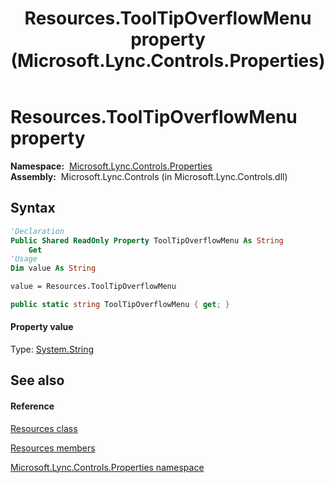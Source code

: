 ﻿---
title: Resources.ToolTipOverflowMenu property  (Microsoft.Lync.Controls.Properties)
TOCTitle: 'ToolTipOverflowMenu property '
ms:assetid: P:Microsoft.Lync.Controls.Properties.Resources.ToolTipOverflowMenu_DI_3_UC_OCS14MrefLyncWPF
ms:mtpsurl: https://msdn.microsoft.com/en-us/library/microsoft.lync.controls.properties.resources.tooltipoverflowmenu_di_3_uc_ocs14mreflyncwpf(v=office.15)
ms:contentKeyID: 48601826
ms.date: 07/28/2014
mtps_version: v=office.15
f1_keywords:
- Microsoft.Lync.Controls.Properties.Resources.ToolTipOverflowMenu
dev_langs:
- CSharp
- JScript
- VB
- other
---

# Resources.ToolTipOverflowMenu property

**Namespace:**  [Microsoft.Lync.Controls.Properties](microsoft-lync-controls-properties-namespace_1.md)  
**Assembly:**  Microsoft.Lync.Controls (in Microsoft.Lync.Controls.dll)

## Syntax

``` vb
'Declaration
Public Shared ReadOnly Property ToolTipOverflowMenu As String
    Get
'Usage
Dim value As String

value = Resources.ToolTipOverflowMenu
```

``` csharp
public static string ToolTipOverflowMenu { get; }
```

#### Property value

Type: [System.String](http://msdn2.microsoft.com/en-us/library/s1wwdcbf)  

## See also

#### Reference

[Resources class](resources-class-microsoft-lync-controls-properties_1.md)

[Resources members](resources-members-microsoft-lync-controls-properties_1.md)

[Microsoft.Lync.Controls.Properties namespace](microsoft-lync-controls-properties-namespace_1.md)

